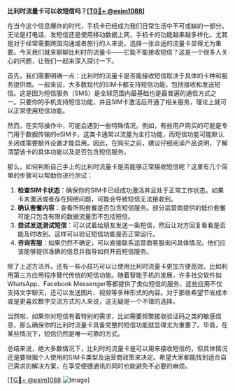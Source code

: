 **比利时流量卡可以收短信吗？[[TG💪+ @esim1088](https://t.me/s/esim1088)]**

在当今这个信息爆炸的时代，手机卡已经成为我们日常生活中不可或缺的一部分。无论是打电话、发短信还是使用移动数据上网，手机卡的功能越来越多样化。尤其是对于经常需要跨国沟通或者旅行的人来说，选择一张合适的流量卡显得尤为重要。今天我们就来聊聊比利时的流量卡——它能不能接收短信？这是一个很多人关心的问题，让我们一起来深入探讨一下。

首先，我们需要明确一点：比利时的流量卡是否能接收短信取决于具体的卡种和服务提供商。一般来说，大多数现代的SIM卡都支持短信功能，包括接收和发送短信。这是因为短信服务（SMS）是全球范围内最基础也是最普遍的通信方式之一。只要你的手机支持短信功能，并且SIM卡激活后开通了相关服务，理论上就可以正常使用短信功能。

然而，在实际操作中，可能会遇到一些特殊情况。例如，有些用户购买的可能是专门用于数据传输的eSIM卡，这类卡通常以流量为主打功能，而短信功能可能默认关闭或需要额外设置才能启用。因此，在购买之前，建议仔细阅读产品说明，了解清楚该卡的具体功能以及是否包含短信服务。

那么，如何判断自己手上的比利时流量卡是否能够正常接收短信呢？这里有几个简单的步骤可以帮助你进行测试：

1. **检查SIM卡状态**：确保你的SIM卡已经成功激活并且处于正常工作状态。如果卡未激活或者存在网络问题，可能会导致短信无法接收到。
2. **确认套餐内容**：查看所购套餐是否包含短信服务。部分运营商提供的低价套餐可能只包含有限的数据流量而不包括短信。
3. **尝试发送测试短信**：可以试着给朋友发送一条短信，然后让对方回复看看是否能及时收到。这样可以验证短信功能是否正常运行。
4. **咨询客服**：如果仍然不确定，可以直接联系运营商客服询问具体情况。他们应该能够提供准确的信息并指导如何开启短信服务。

除了上述方法外，还有一些小技巧可以让使用比利时流量卡更加方便高效。比如利用第三方应用程序替代传统的短信功能。随着智能手机的发展，许多社交软件如WhatsApp、Facebook Messenger等都提供了类似短信的服务，这些应用不仅支持文字聊天，还可以发送图片、视频等多种形式的内容。对于那些希望节省成本或是更喜欢数字交流方式的人来说，这无疑是一个不错的选择。

当然啦，如果你对短信有着特别的需求，比如需要频繁接收验证码之类的敏感信息，那么确保你的比利时流量卡具备完整的短信功能就显得尤为重要了。毕竟，在某些情况下，短信仍然是唯一可靠的方式。

总结来说，绝大多数情况下，比利时的流量卡是可以用来接收短信的，但具体情况还是要根据个人使用的SIM卡类型及运营商政策来决定。希望大家都能找到适合自己需求的解决方案，在享受便捷通讯的同时也能避免不必要的麻烦。

[[TG💪+ @esim1088](https://t.me/s/esim1088) ![Image](https://i.postimg.cc/4NQfJmqS/Snipaste-2025-05-13-00-14-12.png)]